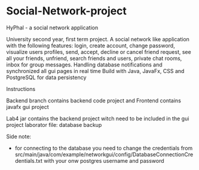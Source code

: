 # Social-Network-project
HyPhal - a social network application

University second year, first term project. A social network like application with the following features: login, create account, change password, visualize users profiles, send, accept, decline or cancel friend request, see all your friends, unfriend, search friends and users, private chat rooms, inbox for group messages.
Handling database notifications and synchronized all gui pages in real time 
Build with Java, JavaFx, CSS and PostgreSQL for data persistency

Instructions

Backend branch contains backend code project and Frontend contains javafx gui project

Lab4 jar contains the backend project witch need to be included in the gui project
laborator file: database backup 

Side note: 

- for connecting to the database you need to change the credentials from 
src/main/java/com/example/networkgui/config/DatabaseConnectionCredentials.txt
with your onw postgres username and password
